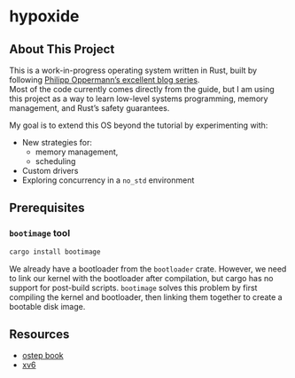 # hypoxide

## About This Project

This is a work-in-progress operating system written in Rust, built by following [Philipp Oppermann’s excellent blog series](https://os.phil-opp.com/).  
Most of the code currently comes directly from the guide, but I am using this project as a way to learn low-level systems programming, memory management, and Rust’s safety guarantees.

My goal is to extend this OS beyond the tutorial by experimenting with:

- New strategies for:
    - memory management,
    - scheduling
- Custom drivers
- Exploring concurrency in a `no_std` environment

## Prerequisites

### `bootimage` tool

```sh
cargo install bootimage
```

We already have a bootloader from the `bootloader` crate. However, we need to link our kernel with the bootloader after compilation, but cargo has no support for post-build scripts. `bootimage` solves this problem by first compiling the kernel and bootloader, then linking them together to create a bootable disk image.

## Resources

- [ostep book](https://pages.cs.wisc.edu/~remzi/OSTEP/)
- [xv6](https://github.com/mit-pdos/xv6-public)
